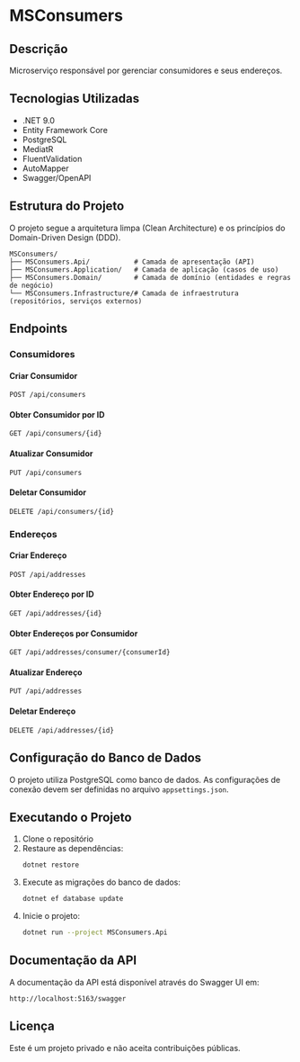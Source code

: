 # MSConsumers

## Descrição
Microserviço responsável por gerenciar consumidores e seus endereços.

## Tecnologias Utilizadas
- .NET 9.0
- Entity Framework Core
- PostgreSQL
- MediatR
- FluentValidation
- AutoMapper
- Swagger/OpenAPI

## Estrutura do Projeto
O projeto segue a arquitetura limpa (Clean Architecture) e os princípios do Domain-Driven Design (DDD).

```
MSConsumers/
├── MSConsumers.Api/           # Camada de apresentação (API)
├── MSConsumers.Application/   # Camada de aplicação (casos de uso)
├── MSConsumers.Domain/        # Camada de domínio (entidades e regras de negócio)
└── MSConsumers.Infrastructure/# Camada de infraestrutura (repositórios, serviços externos)
```

## Endpoints

### Consumidores

#### Criar Consumidor
```http
POST /api/consumers
```

#### Obter Consumidor por ID
```http
GET /api/consumers/{id}
```

#### Atualizar Consumidor
```http
PUT /api/consumers
```

#### Deletar Consumidor
```http
DELETE /api/consumers/{id}
```

### Endereços

#### Criar Endereço
```http
POST /api/addresses
```

#### Obter Endereço por ID
```http
GET /api/addresses/{id}
```

#### Obter Endereços por Consumidor
```http
GET /api/addresses/consumer/{consumerId}
```

#### Atualizar Endereço
```http
PUT /api/addresses
```

#### Deletar Endereço
```http
DELETE /api/addresses/{id}
```

## Configuração do Banco de Dados
O projeto utiliza PostgreSQL como banco de dados. As configurações de conexão devem ser definidas no arquivo `appsettings.json`.

## Executando o Projeto
1. Clone o repositório
2. Restaure as dependências:
   ```bash
   dotnet restore
   ```
3. Execute as migrações do banco de dados:
   ```bash
   dotnet ef database update
   ```
4. Inicie o projeto:
   ```bash
   dotnet run --project MSConsumers.Api
   ```

## Documentação da API
A documentação da API está disponível através do Swagger UI em:
```
http://localhost:5163/swagger
```

## Licença
Este é um projeto privado e não aceita contribuições públicas. 